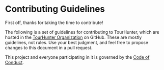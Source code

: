 # Contributing Guidelines

First off, thanks for taking the time to contribute!

The following is a set of guidelines for contributing to TourHunter, which are hosted in the [TourHunter Organization](https://github.com/tourhunter-com) on GitHub. These are mostly guidelines, not rules. Use your best judgment, and feel free to propose changes to this document in a pull request.

This project and everyone participating in it is governed by the [Code of Conduct](CODE_OF_CONDUCT.md).
